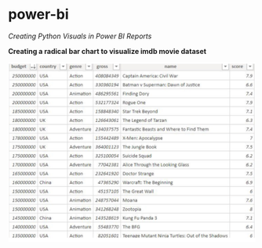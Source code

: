 # power-bi

*Creating Python Visuals in Power BI Reports*

**Creating a radical bar chart to visualize imdb movie dataset**

![alt text](https://github.com/neerajtandel-git/power-bi/blob/main/images/imdbDataset.png?raw=true)




